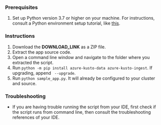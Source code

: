 ### Prerequisites

1. Set up Python version 3.7 or higher on your machine. For instructions, consult a Python environment setup tutorial, like [this](https://www.tutorialspoint.com/python/python_environment.htm).

### Instructions

1. Download the **DOWNLOAD_LINK** as a ZIP file.
1. Extract the app source code.
1. Open a command line window and navigate to the folder where you extracted the script.
1. Run `python -m pip install azure-kusto-data azure-kusto-ingest`. If upgrading, append ` --upgrade`.
1. Run `python sample_app.py`. It will already be configured to your cluster and source.

### Troubleshooting

* If you are having trouble running the script from your IDE, first check if the script runs from command line, then consult the troubleshooting references of your IDE.